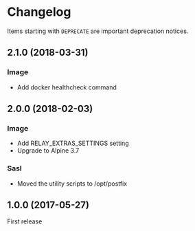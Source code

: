 # Changelog

Items starting with `DEPRECATE` are important deprecation notices.

## 2.1.0 (2018-03-31)

### Image

+ Add docker healthcheck command

## 2.0.0 (2018-02-03)

### Image

+ Add RELAY_EXTRAS_SETTINGS setting
+ Upgrade to Alpine 3.7

### Sasl

* Moved the utility scripts to /opt/postfix

## 1.0.0 (2017-05-27)

First release
